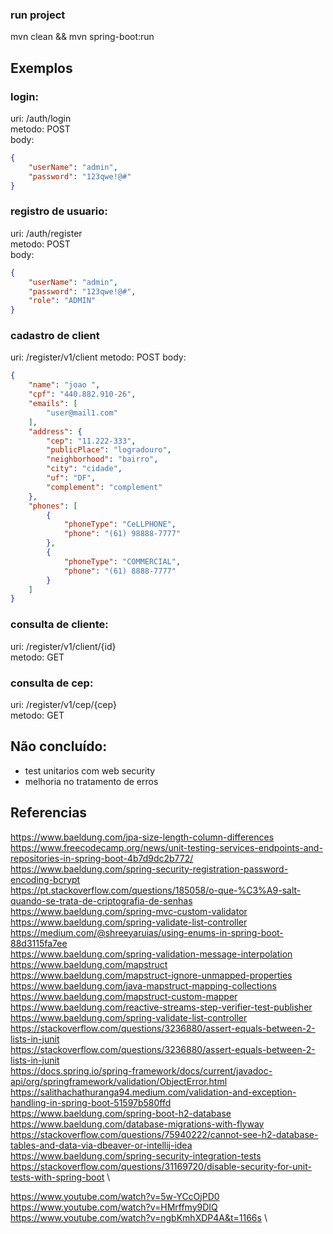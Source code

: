 ### run project
mvn clean && mvn spring-boot:run

## Exemplos

### login:
uri: /auth/login \
metodo: POST \
body: 
```json
{
    "userName": "admin",
    "password": "123qwe!@#"
}
```

### registro de usuario:
uri: /auth/register \
metodo: POST \
body: 
```json
{
    "userName": "admin",
    "password": "123qwe!@#",
    "role": "ADMIN"
}
```

### cadastro de client
uri: /register/v1/client
metodo: POST
body: 
```json
{
    "name": "joao ",
    "cpf": "440.882.910-26",
    "emails": [
        "user@mail1.com"
    ],
    "address": {
        "cep": "11.222-333",
        "publicPlace": "logradouro",
        "neighborhood": "bairro",
        "city": "cidade",
        "uf": "DF",
        "complement": "complement"
    },
    "phones": [
        {
            "phoneType": "CeLLPHONE",
            "phone": "(61) 98888-7777"
        },
        {
            "phoneType": "COMMERCIAL",
            "phone": "(61) 8888-7777"
        }
    ]
}
```
### consulta de cliente:
uri: /register/v1/client/{id} \
metodo: GET 

### consulta de cep:
uri: /register/v1/cep/{cep} \
metodo: GET 


## Não concluído:
* test unitarios com web security 
* melhoria no tratamento de erros 

## Referencias

https://www.baeldung.com/jpa-size-length-column-differences \
https://www.freecodecamp.org/news/unit-testing-services-endpoints-and-repositories-in-spring-boot-4b7d9dc2b772/ \
https://www.baeldung.com/spring-security-registration-password-encoding-bcrypt \
https://pt.stackoverflow.com/questions/185058/o-que-%C3%A9-salt-quando-se-trata-de-criptografia-de-senhas \
https://www.baeldung.com/spring-mvc-custom-validator \
https://www.baeldung.com/spring-validate-list-controller \
https://medium.com/@shreeyaruias/using-enums-in-spring-boot-88d3115fa7ee \
https://www.baeldung.com/spring-validation-message-interpolation \
https://www.baeldung.com/mapstruct \
https://www.baeldung.com/mapstruct-ignore-unmapped-properties \
https://www.baeldung.com/java-mapstruct-mapping-collections \
https://www.baeldung.com/mapstruct-custom-mapper \
https://www.baeldung.com/reactive-streams-step-verifier-test-publisher \
https://www.baeldung.com/spring-validate-list-controller \
https://stackoverflow.com/questions/3236880/assert-equals-between-2-lists-in-junit \
https://stackoverflow.com/questions/3236880/assert-equals-between-2-lists-in-junit \
https://docs.spring.io/spring-framework/docs/current/javadoc-api/org/springframework/validation/ObjectError.html \
https://salithachathuranga94.medium.com/validation-and-exception-handling-in-spring-boot-51597b580ffd \
https://www.baeldung.com/spring-boot-h2-database \
https://www.baeldung.com/database-migrations-with-flyway \
https://stackoverflow.com/questions/75940222/cannot-see-h2-database-tables-and-data-via-dbeaver-or-intellij-idea \
https://www.baeldung.com/spring-security-integration-tests \
https://stackoverflow.com/questions/31169720/disable-security-for-unit-tests-with-spring-boot \

https://www.youtube.com/watch?v=5w-YCcOjPD0 \
https://www.youtube.com/watch?v=HMrffmy9DIQ \
https://www.youtube.com/watch?v=ngbKmhXDP4A&t=1166s \
